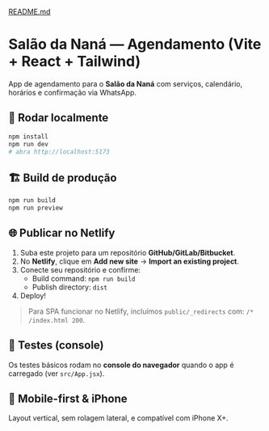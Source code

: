 [README.md](https://github.com/user-attachments/files/22244528/README.md)
# Salão da Naná — Agendamento (Vite + React + Tailwind)

App de agendamento para o **Salão da Naná** com serviços, calendário, horários e confirmação via WhatsApp.

## 🚀 Rodar localmente

```bash
npm install
npm run dev
# abra http://localhost:5173
```

## 🏗️ Build de produção

```bash
npm run build
npm run preview
```

## 🌐 Publicar no Netlify

1. Suba este projeto para um repositório **GitHub/GitLab/Bitbucket**.
2. No **Netlify**, clique em **Add new site** → **Import an existing project**.
3. Conecte seu repositório e confirme:
   - Build command: `npm run build`
   - Publish directory: `dist`
4. Deploy!

> Para SPA funcionar no Netlify, incluímos `public/_redirects` com: `/* /index.html 200`.

## 🧪 Testes (console)

Os testes básicos rodam no **console do navegador** quando o app é carregado (ver `src/App.jsx`).

## 📱 Mobile-first & iPhone

Layout vertical, sem rolagem lateral, e compatível com iPhone X+.
